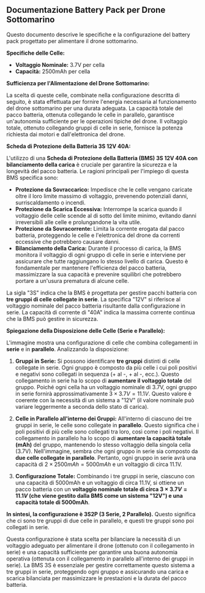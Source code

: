 ## Documentazione Battery Pack per Drone Sottomarino

Questo documento descrive le specifiche e la configurazione del battery pack progettato per alimentare il drone sottomarino.

**Specifiche delle Celle:**

* **Voltaggio Nominale:** 3.7V per cella
* **Capacità:** 2500mAh per cella

**Sufficienza per l'Alimentazione del Drone Sottomarino:**

La scelta di queste celle, combinate nella configurazione descritta di seguito, è stata effettuata per fornire l'energia necessaria al funzionamento del drone sottomarino per una durata adeguata. La capacità totale del pacco batteria, ottenuta collegando le celle in parallelo, garantisce un'autonomia sufficiente per le operazioni tipiche del drone. Il voltaggio totale, ottenuto collegando gruppi di celle in serie, fornisce la potenza richiesta dai motori e dall'elettronica del drone.

**Scheda di Protezione della Batteria 3S 12V 40A:**

L'utilizzo di una **Scheda di Protezione della Batteria (BMS) 3S 12V 40A con bilanciamento della carica** è cruciale per garantire la sicurezza e la longevità del pacco batteria. Le ragioni principali per l'impiego di questa BMS specifica sono:

* **Protezione da Sovraccarico:** Impedisce che le celle vengano caricate oltre il loro limite massimo di voltaggio, prevenendo potenziali danni, surriscaldamento o incendi.
* **Protezione da Scarica Eccessiva:** Interrompe la scarica quando il voltaggio delle celle scende al di sotto del limite minimo, evitando danni irreversibili alle celle e prolungandone la vita utile.
* **Protezione da Sovracorrente:** Limita la corrente erogata dal pacco batteria, proteggendo le celle e l'elettronica del drone da correnti eccessive che potrebbero causare danni.
* **Bilanciamento della Carica:** Durante il processo di carica, la BMS monitora il voltaggio di ogni gruppo di celle in serie e interviene per assicurare che tutte raggiungano lo stesso livello di carica. Questo è fondamentale per mantenere l'efficienza del pacco batteria, massimizzare la sua capacità e prevenire squilibri che potrebbero portare a un'usura prematura di alcune celle.

La sigla "3S" indica che la BMS è progettata per gestire pacchi batteria con **tre gruppi di celle collegate in serie**. La specifica "12V" si riferisce al voltaggio nominale del pacco batteria risultante dalla configurazione in serie. La capacità di corrente di "40A" indica la massima corrente continua che la BMS può gestire in sicurezza.

**Spiegazione della Disposizione delle Celle (Serie e Parallelo):**

L'immagine mostra una configurazione di celle che combina collegamenti in **serie** e in **parallelo**. Analizzando la disposizione:

1.  **Gruppi in Serie:** Si possono identificare **tre gruppi** distinti di celle collegate in serie. Ogni gruppo è composto da più celle i cui poli positivi e negativi sono collegati in sequenza (+ al -, + al -, ecc.). Questo collegamento in serie ha lo scopo di **aumentare il voltaggio totale** del gruppo. Poiché ogni cella ha un voltaggio nominale di 3.7V, ogni gruppo in serie fornirà approssimativamente $3 \times 3.7V = 11.1V$. Questo valore è coerente con la necessità di un sistema a "12V" (il valore nominale può variare leggermente a seconda dello stato di carica).

2.  **Celle in Parallelo all'interno dei Gruppi:** All'interno di ciascuno dei tre gruppi in serie, le celle sono collegate in **parallelo**. Questo significa che i poli positivi di più celle sono collegati tra loro, così come i poli negativi. Il collegamento in parallelo ha lo scopo di **aumentare la capacità totale (mAh)** del gruppo, mantenendo lo stesso voltaggio della singola cella (3.7V). Nell'immagine, sembra che ogni gruppo in serie sia composto da **due celle collegate in parallelo**. Pertanto, ogni gruppo in serie avrà una capacità di $2 \times 2500mAh = 5000mAh$ e un voltaggio di circa 11.1V.

3.  **Configurazione Totale:** Combinando i tre gruppi in serie, ciascuno con una capacità di 5000mAh e un voltaggio di circa 11.1V, si ottiene un pacco batteria con un **voltaggio nominale totale di circa $3 \times 3.7V = 11.1V$ (che viene gestito dalla BMS come un sistema "12V") e una capacità totale di 5000mAh**.

**In sintesi, la configurazione è 3S2P (3 Serie, 2 Parallelo).** Questo significa che ci sono tre gruppi di due celle in parallelo, e questi tre gruppi sono poi collegati in serie.

Questa configurazione è stata scelta per bilanciare la necessità di un voltaggio adeguato per alimentare il drone (ottenuto con il collegamento in serie) e una capacità sufficiente per garantire una buona autonomia operativa (ottenuta con il collegamento in parallelo all'interno dei gruppi in serie). La BMS 3S è essenziale per gestire correttamente questo sistema a tre gruppi in serie, proteggendo ogni gruppo e assicurando una carica e scarica bilanciata per massimizzare le prestazioni e la durata del pacco batteria.